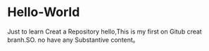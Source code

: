 # Hello-World
Just to learn Creat a Repository
hello,This is my first on Gitub creat branh.SO. no have any Substantive content。 
